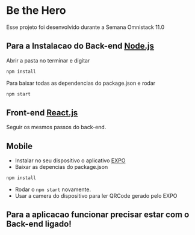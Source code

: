 # Be the Hero
  Esse projeto foi desenvolvido durante a Semana Omnistack 11.0
  
## Para a Instalacao do Back-end [Node.js](https://nodejs.org/en/)

Abrir a pasta no terminar e digitar
```bash
npm install
```
Para baixar todas as dependencias do package.json e rodar
```bash
npm start
```
## Front-end [React.js](https://pt-br.reactjs.org/)

Seguir os mesmos passos do back-end. 

## Mobile

 * Instalar no seu dispositivo o aplicativo [EXPO](https://expo.io/)
 * Baixar as depencias do package.json
 ```bash
 npm install
 ```
  * Rodar o ``` npm start ``` novamente.
  * Usar a camera do dispositivo para ler QRCode gerado pelo EXPO

## Para a aplicacao funcionar **precisar estar com o Back-end ligado!**

